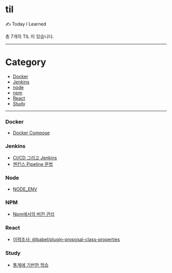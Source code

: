 # til
✍️ Today I Learned

총 7개의 TIL 이 있습니다.

---

# Category
* [Docker](#docker)
* [Jenkins](#jenkins)
* [node](#node)
* [npm](#npm)
* [React]($react)
* [Study](#study)

---

### Docker

- [Docker Compose](/docker/docker-compose.md)

### Jenkins

- [CI/CD 그리고 Jenkins](/jenkins/ci-cd-jenkins-알아보기.md)
- [젠킨스 Pipeline 문법](/jenkins/pipeline-syntax.md)

### Node

- [NODE_ENV](/node/node-env.md)

### NPM

- [Npm에서의 버전 관리](/npm/npm-버전-관리.md)

### React

- [이력조사: @babel/plugin-proposal-class-properties](/react/plugin-proposal-class-properties.md)

### Study

- [통계에 기반한 학습](/study/통계에-기반한-학습.md)
